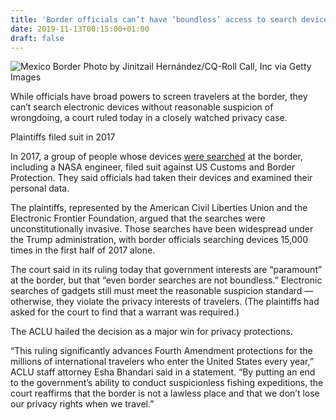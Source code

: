 ```yaml
---
title: 'Border officials can’t have ‘boundless’ access to search devices, court rules'
date: 2019-11-13T00:15:00+01:00
draft: false
---
```


![Mexico Border](https://cdn.vox-cdn.com/thumbor/mTDeDYhVnI_9G9GTKsBdgElw-0M=/0x0:5616x3744/1310x873/cdn.vox-cdn.com/uploads/chorus_image/image/65686955/1165952154.jpg.0.jpg) Photo by Jinitzail Hernández/CQ-Roll Call, Inc via Getty Images

While officials have broad powers to screen travelers at the border, they can’t search electronic devices without reasonable suspicion of wrongdoing, a court ruled today in a closely watched privacy case.

Plaintiffs filed suit in 2017

In 2017, a group of people whose devices [were searched](https://www.theverge.com/2017/9/13/16301748/border-search-lawsuit-laptop-phone-aclu-eff) at the border, including a NASA engineer, filed suit against US Customs and Border Protection. They said officials had taken their devices and examined their personal data.

The plaintiffs, represented by the American Civil Liberties Union and the Electronic Frontier Foundation, argued that the searches were unconstitutionally invasive. Those searches have been widespread under the Trump administration, with border officials searching devices 15,000 times in the first half of 2017 alone.

The court said in its ruling today that government interests are “paramount” at the border, but that “even border searches are not boundless.” Electronic searches of gadgets still must meet the reasonable suspicion standard — otherwise, they violate the privacy interests of travelers. (The plaintiffs had asked for the court to find that a warrant was required.)

The ACLU hailed the decision as a major win for privacy protections.

“This ruling significantly advances Fourth Amendment protections for the millions of international travelers who enter the United States every year,” ACLU staff attorney Esha Bhandari said in a statement. “By putting an end to the government’s ability to conduct suspicionless fishing expeditions, the court reaffirms that the border is not a lawless place and that we don’t lose our privacy rights when we travel.”